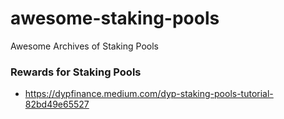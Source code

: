 # awesome-staking-pools
Awesome Archives of Staking Pools

### Rewards for Staking Pools
- https://dypfinance.medium.com/dyp-staking-pools-tutorial-82bd49e65527
